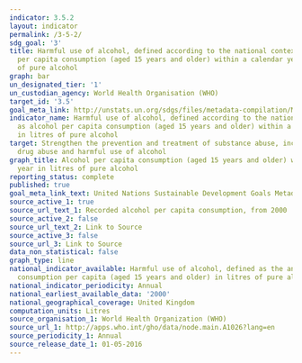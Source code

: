 ```yaml
---
indicator: 3.5.2
layout: indicator
permalink: /3-5-2/
sdg_goal: '3'
title: Harmful use of alcohol, defined according to the national context as alcohol
  per capita consumption (aged 15 years and older) within a calendar year in litres
  of pure alcohol
graph: bar
un_designated_tier: '1'
un_custodian_agency: World Health Organisation (WHO)
target_id: '3.5'
goal_meta_link: http://unstats.un.org/sdgs/files/metadata-compilation/Metadata-Goal-3.pdf
indicator_name: Harmful use of alcohol, defined according to the national context
  as alcohol per capita consumption (aged 15 years and older) within a calendar year
  in litres of pure alcohol
target: Strengthen the prevention and treatment of substance abuse, including narcotic
  drug abuse and harmful use of alcohol
graph_title: Alcohol per capita consumption (aged 15 years and older) within a calendar
  year in litres of pure alcohol
reporting_status: complete
published: true
goal_meta_link_text: United Nations Sustainable Development Goals Metadata (pdf 865kB)
source_active_1: true
source_url_text_1: Recorded alcohol per capita consumption, from 2000
source_active_2: false
source_url_text_2: Link to Source
source_active_3: false
source_url_3: Link to Source
data_non_statistical: false
graph_type: line
national_indicator_available: Harmful use of alcohol, defined as the annual alcohol
  consumption per capita (aged 15 years and older) in litres of pure alcohol
national_indicator_periodicity: Annual
national_earliest_available_data: '2000'
national_geographical_coverage: United Kingdom
computation_units: Litres
source_organisation_1: World Health Organization (WHO)
source_url_1: http://apps.who.int/gho/data/node.main.A1026?lang=en
source_periodicity_1: Annual
source_release_date_1: 01-05-2016
---
```


